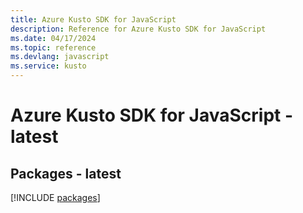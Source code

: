 ```yaml
---
title: Azure Kusto SDK for JavaScript
description: Reference for Azure Kusto SDK for JavaScript
ms.date: 04/17/2024
ms.topic: reference
ms.devlang: javascript
ms.service: kusto
---
```

# Azure Kusto SDK for JavaScript - latest
## Packages - latest
[!INCLUDE [packages](kusto-index.md)]